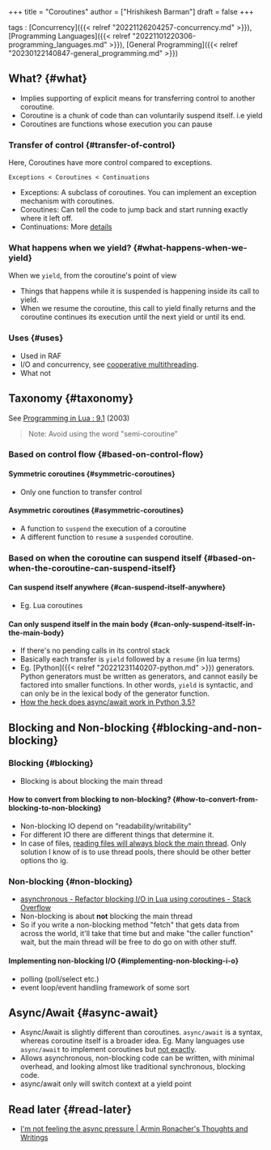 +++
title = "Coroutines"
author = ["Hrishikesh Barman"]
draft = false
+++

tags
: [Concurrency]({{< relref "20221126204257-concurrency.md" >}}), [Programming Languages]({{< relref "20221101220306-programming_languages.md" >}}), [General Programming]({{< relref "20230122140847-general_programming.md" >}})


## What? {#what}

-   Implies supporting of explicit means for transferring control to another coroutine.
-   Coroutine is a chunk of code than can voluntarily suspend itself. i.e yield
-   Coroutines are functions whose execution you can pause


### Transfer of control {#transfer-of-control}

Here, Coroutines have more control compared to exceptions.

```text
Exceptions < Coroutines < Continuations
```

-   Exceptions: A subclass of coroutines. You can implement an exception mechanism with coroutines.
-   Coroutines: Can tell the code to jump back and start running exactly where it left off.
-   Continuations: More [details](https://leafo.net/posts/itchio-and-coroutines.html)


### What happens when we yield? {#what-happens-when-we-yield}

When we `yield`, from the coroutine's point of view

-   Things that happens while it is suspended is happening inside its call to yield.
-   When we resume the coroutine, this call to yield finally returns and the coroutine continues its execution until the next yield or until its end.


### Uses {#uses}

-   Used in RAF
-   I/O and concurrency, see [cooperative multithreading](https://en.wikipedia.org/wiki/Thread_%28computing%29#Scheduling).
-   What not


## Taxonomy {#taxonomy}

See [Programming in Lua : 9.1](https://www.lua.org/pil/9.1.html) (2003)

<div class="warning small-text">

> Note: Avoid using the word "semi-coroutine"
</div>


### Based on control flow {#based-on-control-flow}


#### Symmetric coroutines {#symmetric-coroutines}

-   Only one function to transfer control


#### Asymmetric coroutines {#asymmetric-coroutines}

-   A function to `suspend` the execution of a coroutine
-   A different function to `resume` a `suspended` coroutine.


### Based on when the coroutine can suspend itself {#based-on-when-the-coroutine-can-suspend-itself}


#### Can suspend itself anywhere {#can-suspend-itself-anywhere}

-   Eg. Lua coroutines


#### Can only suspend itself in the main body {#can-only-suspend-itself-in-the-main-body}

-   If there's no pending calls in its control stack
-   Basically each transfer is `yield` followed by a `resume` (in lua terms)
-   Eg. [Python]({{< relref "20221231140207-python.md" >}}) generators. Python generators must be written as generators, and cannot easily be factored into smaller functions. In other words, `yield` is syntactic, and can only be in the lexical body of the generator function.
-   [How the heck does async/await work in Python 3.5?](https://snarky.ca/how-the-heck-does-async-await-work-in-python-3-5/)


## Blocking and Non-blocking {#blocking-and-non-blocking}


### Blocking {#blocking}

-   Blocking is about blocking the main thread


#### How to convert from blocking to non-blocking? {#how-to-convert-from-blocking-to-non-blocking}

-   Non-blocking IO depend on "readability/writability"
-   For different IO there are different things that determine it.
-   In case of files, [reading files will always block the main thread](https://www.remlab.net/op/nonblock.shtml). Only solution I know of is to use thread pools, there should be other better options tho ig.


### Non-blocking {#non-blocking}

-   [asynchronous - Refactor blocking I/O in Lua using coroutines - Stack Overflow](https://stackoverflow.com/questions/66283786/refactor-blocking-i-o-in-lua-using-coroutines)
-   Non-blocking is about **not** blocking the main thread
-   So if you write a non-blocking method "fetch" that gets data from across the world, it'll take that time but and make "the caller function" wait, but the main thread will be free to do go on with other stuff.


#### Implementing non-blocking I/O {#implementing-non-blocking-i-o}

-   polling (poll/select etc.)
-   event loop/event handling framework of some sort


## Async/Await {#async-await}

-   Async/Await is slightly different than coroutines. `async/await` is a syntax, whereas coroutine itself is a broader idea. Eg. Many languages use `async/await` to implement coroutines but [not exactly](http://lambda-the-ultimate.org/node/5600).
-   Allows asynchronous, non-blocking code can be written, with minimal overhead, and looking almost like traditional synchronous, blocking code.
-   async/await only will switch context at a yield point


## Read later {#read-later}

-   [I'm not feeling the async pressure | Armin Ronacher's Thoughts and Writings](https://lucumr.pocoo.org/2020/1/1/async-pressure/)
